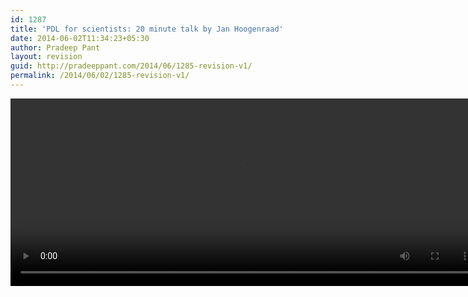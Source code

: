 ```yaml
---
id: 1287
title: 'PDL for scientists: 20 minute talk by Jan Hoogenraad'
date: 2014-06-02T11:34:23+05:30
author: Pradeep Pant
layout: revision
guid: http://pradeeppant.com/2014/06/1285-revision-v1/
permalink: /2014/06/02/1285-revision-v1/
---
```

<video width="751" height="300" controls="controls"><source src="https://www.youtube.com/watch?v=nS4o30\_gi\_w" /></video>